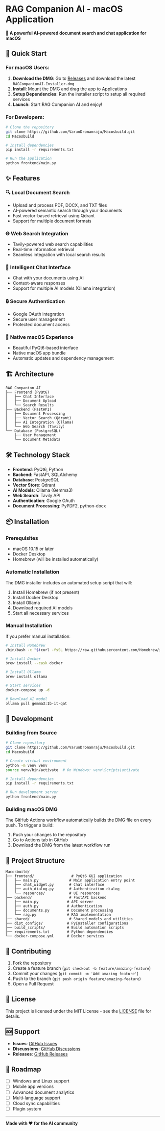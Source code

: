 # RAG Companion AI - macOS Application

🤖 **A powerful AI-powered document search and chat application for macOS**

## 🚀 Quick Start

### For macOS Users:
1. **Download the DMG**: Go to [Releases](https://github.com/VarunDronamraju/Macosbuild/releases) and download the latest `RAGCompanionAI-Installer.dmg`
2. **Install**: Mount the DMG and drag the app to Applications
3. **Setup Dependencies**: Run the installer script to setup all required services
4. **Launch**: Start RAG Companion AI and enjoy!

### For Developers:
```bash
# Clone the repository
git clone https://github.com/VarunDronamraju/Macosbuild.git
cd Macosbuild

# Install dependencies
pip install -r requirements.txt

# Run the application
python frontend/main.py
```

## ✨ Features

### 🔍 **Local Document Search**
- Upload and process PDF, DOCX, and TXT files
- AI-powered semantic search through your documents
- Fast vector-based retrieval using Qdrant
- Support for multiple document formats

### 🌐 **Web Search Integration**
- Tavily-powered web search capabilities
- Real-time information retrieval
- Seamless integration with local search results

### 💬 **Intelligent Chat Interface**
- Chat with your documents using AI
- Context-aware responses
- Support for multiple AI models (Ollama integration)

### 🔒 **Secure Authentication**
- Google OAuth integration
- Secure user management
- Protected document access

### 📱 **Native macOS Experience**
- Beautiful PyQt6-based interface
- Native macOS app bundle
- Automatic updates and dependency management

## 🏗️ Architecture

```
RAG Companion AI
├── Frontend (PyQt6)
│   ├── Chat Interface
│   ├── Document Upload
│   └── Search Results
├── Backend (FastAPI)
│   ├── Document Processing
│   ├── Vector Search (Qdrant)
│   ├── AI Integration (Ollama)
│   └── Web Search (Tavily)
└── Database (PostgreSQL)
    ├── User Management
    └── Document Metadata
```

## 🛠️ Technology Stack

- **Frontend**: PyQt6, Python
- **Backend**: FastAPI, SQLAlchemy
- **Database**: PostgreSQL
- **Vector Store**: Qdrant
- **AI Models**: Ollama (Gemma3)
- **Web Search**: Tavily API
- **Authentication**: Google OAuth
- **Document Processing**: PyPDF2, python-docx

## 📦 Installation

### Prerequisites
- macOS 10.15 or later
- Docker Desktop
- Homebrew (will be installed automatically)

### Automatic Installation
The DMG installer includes an automated setup script that will:
1. Install Homebrew (if not present)
2. Install Docker Desktop
3. Install Ollama
4. Download required AI models
5. Start all necessary services

### Manual Installation
If you prefer manual installation:

```bash
# Install Homebrew
/bin/bash -c "$(curl -fsSL https://raw.githubusercontent.com/Homebrew/install/HEAD/install.sh)"

# Install Docker
brew install --cask docker

# Install Ollama
brew install ollama

# Start services
docker-compose up -d

# Download AI model
ollama pull gemma3:1b-it-qat
```

## 🔧 Development

### Building from Source
```bash
# Clone repository
git clone https://github.com/VarunDronamraju/Macosbuild.git
cd Macosbuild

# Create virtual environment
python -m venv venv
source venv/bin/activate  # On Windows: venv\Scripts\activate

# Install dependencies
pip install -r requirements.txt

# Run development server
python frontend/main.py
```

### Building macOS DMG
The GitHub Actions workflow automatically builds the DMG file on every push. To trigger a build:

1. Push your changes to the repository
2. Go to Actions tab in GitHub
3. Download the DMG from the latest workflow run

## 📁 Project Structure

```
Macosbuild/
├── frontend/                 # PyQt6 GUI application
│   ├── main.py              # Main application entry point
│   ├── chat_widget.py       # Chat interface
│   ├── auth_dialog.py       # Authentication dialog
│   └── resources/           # UI resources
├── backend/                 # FastAPI backend
│   ├── main.py             # API server
│   ├── auth.py             # Authentication
│   ├── documents.py        # Document processing
│   └── rag.py              # RAG implementation
├── shared/                  # Shared models and utilities
├── dist_configs/           # PyInstaller configurations
├── build_scripts/          # Build automation scripts
├── requirements.txt        # Python dependencies
└── docker-compose.yml      # Docker services
```

## 🤝 Contributing

1. Fork the repository
2. Create a feature branch (`git checkout -b feature/amazing-feature`)
3. Commit your changes (`git commit -m 'Add amazing feature'`)
4. Push to the branch (`git push origin feature/amazing-feature`)
5. Open a Pull Request

## 📝 License

This project is licensed under the MIT License - see the [LICENSE](LICENSE) file for details.

## 🆘 Support

- **Issues**: [GitHub Issues](https://github.com/VarunDronamraju/Macosbuild/issues)
- **Discussions**: [GitHub Discussions](https://github.com/VarunDronamraju/Macosbuild/discussions)
- **Releases**: [GitHub Releases](https://github.com/VarunDronamraju/Macosbuild/releases)

## 🎯 Roadmap

- [ ] Windows and Linux support
- [ ] Mobile app versions
- [ ] Advanced document analytics
- [ ] Multi-language support
- [ ] Cloud sync capabilities
- [ ] Plugin system

---

**Made with ❤️ for the AI community**

